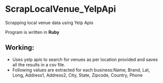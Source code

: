 # **ScrapLocalVenue_YelpApi**

Scrapping local venue data using Yelp Apis

Program is written in **Ruby**

## Working:
* Uses yelp apis to search for venues as per location provided and saves all the results in a csv file. 
* Following values are extracted for each business:Name, Brand, Lat, Long, Address1, Address2, City, State, Zipcode, Country, Phone
